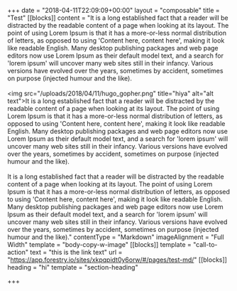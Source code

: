 +++
date = "2018-04-11T22:09:09+00:00"
layout = "composable"
title = "Test"
[[blocks]]
content = "It is a long established fact that a reader will be distracted by the readable content of a page when looking at its layout. The point of using Lorem Ipsum is that it has a more-or-less normal distribution of letters, as opposed to using 'Content here, content here', making it look like readable English. Many desktop publishing packages and web page editors now use Lorem Ipsum as their default model text, and a search for 'lorem ipsum' will uncover many web sites still in their infancy. Various versions have evolved over the years, sometimes by accident, sometimes on purpose (injected humour and the like).<br><br><img src=\"/uploads/2018/04/11/hugo_gopher.png\" title=\"hiya\" alt=\"alt text\">It is a long established fact that a reader will be distracted by the readable content of a page when looking at its layout. The point of using Lorem Ipsum is that it has a more-or-less normal distribution of letters, as opposed to using 'Content here, content here', making it look like readable English. Many desktop publishing packages and web page editors now use Lorem Ipsum as their default model text, and a search for 'lorem ipsum' will uncover many web sites still in their infancy. Various versions have evolved over the years, sometimes by accident, sometimes on purpose (injected humour and the like).<br><br>It is a long established fact that a reader will be distracted by the readable content of a page when looking at its layout. The point of using Lorem Ipsum is that it has a more-or-less normal distribution of letters, as opposed to using 'Content here, content here', making it look like readable English. Many desktop publishing packages and web page editors now use Lorem Ipsum as their default model text, and a search for 'lorem ipsum' will uncover many web sites still in their infancy. Various versions have evolved over the years, sometimes by accident, sometimes on purpose (injected humour and the like)."
contentType = "Markdown"
imageAlignment = "Full Width"
template = "body-copy-w-image"
[[blocks]]
template = "call-to-action"
text = "this is the link text"
url = "https://app.forestry.io/sites/xkpqpidt0y6orw/#/pages/test-md/"
[[blocks]]
heading = "hi"
template = "section-heading"

+++
